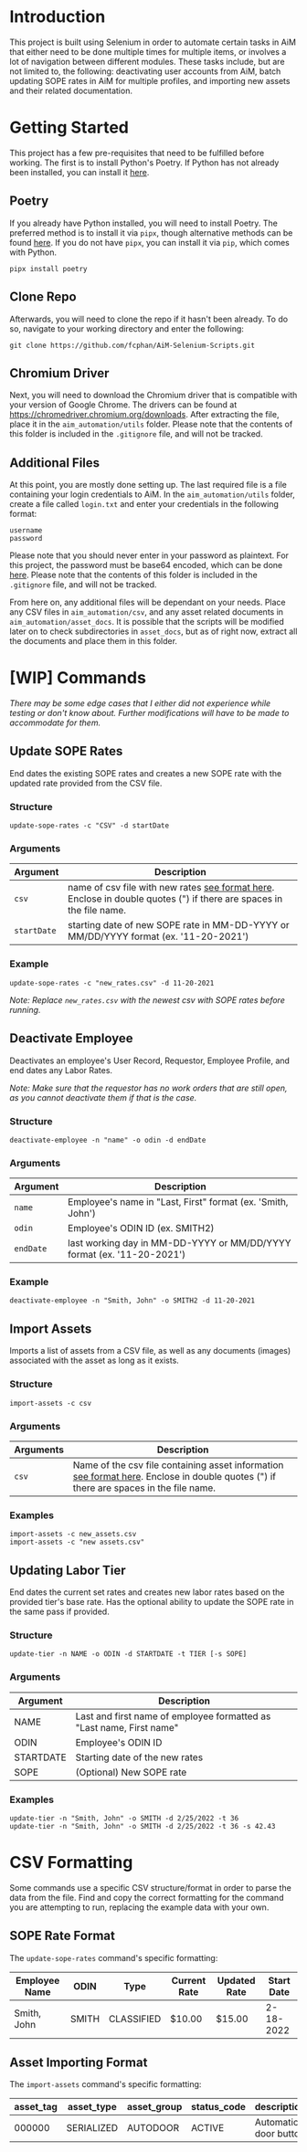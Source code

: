 # Introduction

This project is built using Selenium in order to automate certain tasks in AiM that either need to be done multiple times for multiple items, or involves a lot of navigation between different modules. These tasks include, but are not limited to, the following: deactivating user accounts from AiM, batch updating SOPE rates in AiM for multiple profiles, and importing new assets and their related documentation.

# Getting Started

This project has a few pre-requisites that need to be fulfilled before working. The first is to install Python's Poetry. If Python has not already been installed, you can install it [here](https://www.python.org/ "Official Python website").

## Poetry

If you already have Python installed, you will need to install Poetry. The preferred method is to install it via `pipx`, though alternative methods can be found [here](https://python-poetry.org/docs/#installation "Official Poetry Documentation - Installation Methods"). If you do not have `pipx`, you can install it via `pip`, which comes with Python.

```
pipx install poetry
```

## Clone Repo

Afterwards, you will need to clone the repo if it hasn't been already. To do so, navigate to your working directory and enter the following:

```
git clone https://github.com/fcphan/AiM-Selenium-Scripts.git
```

## Chromium Driver

Next, you will need to download the Chromium driver that is compatible with your version of Google Chrome. The drivers can be found at https://chromedriver.chromium.org/downloads. After extracting the file, place it in the `aim_automation/utils` folder. Please note that the contents of this folder is included in the `.gitignore` file, and will not be tracked.

## Additional Files

At this point, you are mostly done setting up. The last required file is a file containing your login credentials to AiM. In the `aim_automation/utils` folder, create a file called `login.txt` and enter your credentials in the following format:

```
username
password
```

Please note that you should never enter in your password as plaintext. For this project, the password must be base64 encoded, which can be done [here](https://www.base64encode.org/ "Base64 Encoding and Decoding"). Please note that the contents of this folder is included in the `.gitignore` file, and will not be tracked.

From here on, any additional files will be dependant on your needs. Place any CSV files in `aim_automation/csv`, and any asset related documents in `aim_automation/asset_docs`. It is possible that the scripts will be modified later on to check subdirectories in `asset_docs`, but as of right now, extract all the documents and place them in this folder.

# [WIP] Commands

_There may be some edge cases that I either did not experience while testing or don't know about. Further modifications will have to be made to accommodate for them._

## Update SOPE Rates

End dates the existing SOPE rates and creates a new SOPE rate with the updated rate provided from the CSV file.

### Structure

```
update-sope-rates -c "CSV" -d startDate
```

### Arguments

| Argument    | Description                                                                                                                              |
| ----------- | ---------------------------------------------------------------------------------------------------------------------------------------- |
| `csv`       | name of csv file with new rates [see format here](#sope-rate-format). Enclose in double quotes (") if there are spaces in the file name. |
| `startDate` | starting date of new SOPE rate in MM-DD-YYYY or MM/DD/YYYY format (ex. '11-20-2021')                                                     |

### Example

```
update-sope-rates -c "new_rates.csv" -d 11-20-2021
```

_Note: Replace `new_rates.csv` with the newest csv with SOPE rates before running._

## Deactivate Employee

Deactivates an employee's User Record, Requestor, Employee Profile, and end dates any Labor Rates.

_Note: Make sure that the requestor has no work orders that are still open, as you cannot deactivate them if that is the case._

### Structure

```
deactivate-employee -n "name" -o odin -d endDate
```

### Arguments

| Argument  | Description                                                            |
| --------- | ---------------------------------------------------------------------- |
| `name`    | Employee's name in "Last, First" format (ex. 'Smith, John')            |
| `odin`    | Employee's ODIN ID (ex. SMITH2)                                        |
| `endDate` | last working day in MM-DD-YYYY or MM/DD/YYYY format (ex. '11-20-2021') |

### Example

```
deactivate-employee -n "Smith, John" -o SMITH2 -d 11-20-2021
```

## Import Assets

Imports a list of assets from a CSV file, as well as any documents (images) associated with the asset as long as it exists.

### Structure

```
import-assets -c csv
```

### Arguments

| Arguments | Description                                                                                                                                                      |
| --------- | ---------------------------------------------------------------------------------------------------------------------------------------------------------------- |
| `csv`     | Name of the csv file containing asset information [see format here](#asset-importing-format). Enclose in double quotes (") if there are spaces in the file name. |

### Examples

```
import-assets -c new_assets.csv
import-assets -c "new assets.csv"
```

## Updating Labor Tier

End dates the current set rates and creates new labor rates based on the provided tier's base rate. Has the optional ability to update the SOPE rate in the same pass if provided.

### Structure

```
update-tier -n NAME -o ODIN -d STARTDATE -t TIER [-s SOPE]
```

### Arguments

| Argument  | Description                                                          |
| --------- | -------------------------------------------------------------------- |
| NAME      | Last and first name of employee formatted as "Last name, First name" |
| ODIN      | Employee's ODIN ID                                                   |
| STARTDATE | Starting date of the new rates                                       |
| SOPE      | (Optional) New SOPE rate                                             |

### Examples

```
update-tier -n "Smith, John" -o SMITH -d 2/25/2022 -t 36
update-tier -n "Smith, John" -o SMITH -d 2/25/2022 -t 36 -s 42.43
```

# CSV Formatting

Some commands use a specific CSV structure/format in order to parse the data from the file. Find and copy the correct formatting for the command you are attempting to run, replacing the example data with your own.

## SOPE Rate Format

The `update-sope-rates` command's specific formatting:

| Employee Name | ODIN  | Type       | Current Rate | Updated Rate | Start Date |
| ------------- | ----- | ---------- | ------------ | ------------ | ---------- |
| Smith, John   | SMITH | CLASSIFIED | $10.00       | $15.00       | 2-18-2022  |

## Asset Importing Format

The `import-assets` command's specific formatting:

| asset_tag | asset_type | asset_group | status_code | description           | region | facility | property | location | location_id | model   | serial_number | extra_description | image_name |
| --------- | ---------- | ----------- | ----------- | --------------------- | ------ | -------- | -------- | -------- | ----------- | ------- | ------------- | ----------------- | ---------- |
| 000000    | SERIALIZED | AUTODOOR    | ACTIVE      | Automatic door button | REGION | FACILITY | PROPERTY | LOCATION | LOCATION_ID | MODEL # | SERIAL #      | EXTRA_DESC        | IMG_NAME   |
